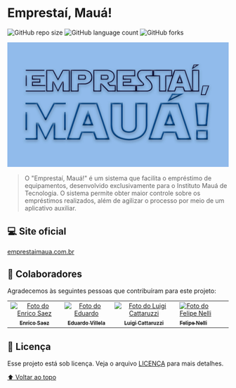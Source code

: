# Emprestaí, Mauá!


![GitHub repo size](https://img.shields.io/github/repo-size/Enrico-Saez/Portal-Emprestai-Maua?style=for-the-badge)
![GitHub language count](https://img.shields.io/github/languages/count/Enrico-Saez/Portal-Emprestai-Maua?style=for-the-badge)
![GitHub forks](https://img.shields.io/github/forks/Enrico-Saez/Portal-Emprestai-Maua?style=for-the-badge)

<img src="./media/emprestai_fundoazul.jpg" alt="Logo do Projeto">

> O "Emprestaí, Mauá!" é um sistema que facilita o empréstimo de equipamentos, desenvolvido exclusivamente para o Instituto Mauá de Tecnologia. O sistema permite obter maior controle sobre os empréstimos realizados, além de agilizar o processo por meio de um aplicativo auxiliar. 


## 💻 Site oficial

<a href="http://emprestaimaua.com.br/Portal-Emprestai-Maua/">emprestaimaua.com.br</a>



## 🤝 Colaboradores

Agradecemos às seguintes pessoas que contribuíram para este projeto:

<table>
  <tr>
    <td align="center">
      <a href="https://github.com/Enrico-Saez">
        <img src="https://avatars.githubusercontent.com/u/95772018?v=4" width="100px;" alt="Foto do Enrico Saez"/><br>
        <sub>
          <b>Enrico Saez</b>
        </sub>
      </a>
    </td>
    <td align="center">
      <a href="https://github.com/dhuzika">
        <img src="https://avatars.githubusercontent.com/u/72637953?v=4 " width="100px;" alt="Foto do Eduardo "/><br>
        <sub>
          <b>Eduardo Villela</b>
        </sub>
      </a>
    </td>
    <td align="center">
      <a href="https://github.com/luigicattaruzzi">
        <img src="https://avatars.githubusercontent.com/u/104985047?v=4" width="100px;" alt="Foto do Luigi Cattaruzzi"/><br>
        <sub>
          <b>Luigi Cattaruzzi</b>
        </sub>
      </a>
    </td>
    <td align="enter">
      <a href="https://github.com/Felpsnm">
        <img src="https://avatars.githubusercontent.com/u/62040245?v=4" width="100px;" alt="Foto do Felipe Nelli"/><br>
        <sub>
          <b>Felipe Nelli</b>
        </sub>
      </a>
    </td>
  </tr>
</table>

## 📝 Licença

Esse projeto está sob licença. Veja o arquivo [LICENÇA](LICENSE.md) para mais detalhes.

[⬆ Voltar ao topo](#nome-do-projeto)<br>
